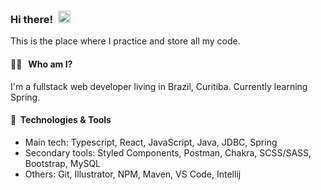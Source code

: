 ### Hi there!&nbsp;&nbsp;<img src="https://media.giphy.com/media/hvRJCLFzcasrR4ia7z/giphy.gif" width="20px">
This is the place where I practice and store all my code.

#### 👨‍💻 &nbsp;&nbsp;Who am I?
I'm a fullstack web developer living in Brazil, Curitiba. Currently learning Spring.

#### 🔧&nbsp;&nbsp;Technologies & Tools
- Main tech: Typescript, React, JavaScript, Java, JDBC, Spring </br>
- Secondary tools: Styled Components, Postman, Chakra, SCSS/SASS, Bootstrap, MySQL </br>
- Others: Git, Illustrator, NPM, Maven, VS Code, Intellij </br> 

